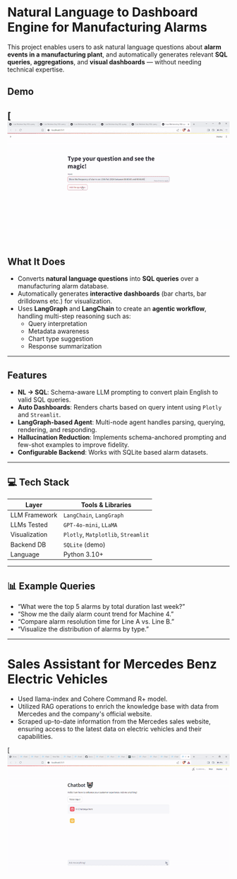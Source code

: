 # Natural Language to Dashboard Engine for Manufacturing Alarms

This project enables users to ask natural language questions about **alarm events in a manufacturing plant**, and automatically generates relevant **SQL queries**, **aggregations**, and **visual dashboards** — without needing technical expertise.

## Demo

[![Watch the demo](NL2SQLDemo.gif)
---

## What It Does

- Converts **natural language questions** into **SQL queries** over a manufacturing alarm database.
- Automatically generates **interactive dashboards** (bar charts, bar drilldowns etc.) for visualization.
- Uses **LangGraph** and **LangChain** to create an **agentic workflow**, handling multi-step reasoning such as:
  - Query interpretation
  - Metadata awareness
  - Chart type suggestion
  - Response summarization

---

## Features

- **NL → SQL**: Schema-aware LLM prompting to convert plain English to valid SQL queries.
- **Auto Dashboards**: Renders charts based on query intent using `Plotly` and `Streamlit`.
- **LangGraph-based Agent**: Multi-node agent handles parsing, querying, rendering, and responding.
- **Hallucination Reduction**: Implements schema-anchored prompting and few-shot examples to improve fidelity.
- **Configurable Backend**: Works with SQLite based alarm datasets.

---

## 💻 Tech Stack

| Layer           | Tools & Libraries              |
|----------------|---------------------------------|
| LLM Framework   | `LangChain`, `LangGraph`        |
| LLMs Tested     | `GPT-4o-mini`, `LLaMA`                |
| Visualization   | `Plotly`, `Matplotlib`, `Streamlit` |
| Backend DB      | `SQLite` (demo) |
| Language        | Python 3.10+                    |

---

## 📊 Example Queries

- “What were the top 5 alarms by total duration last week?”
- “Show me the daily alarm count trend for Machine 4.”
- “Compare alarm resolution time for Line A vs. Line B.”
- “Visualize the distribution of alarms by type.”

---

# Sales Assistant for Mercedes Benz Electric Vehicles

- Used llama-index and Cohere Command R+ model.
- Utilized RAG operations to enrich the knowledge base with data from Mercedes and the company's official website.
- Scraped up-to-date information from the Mercedes sales website, ensuring access to the latest data on electric vehicles and their capabilities.

[![Watch the demo](https://github.com/chatsdude/Projects/blob/main/Sales%20Chatbot.gif)

